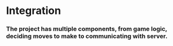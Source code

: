 # Integration
### The project has multiple components, from game logic, deciding moves to make to communicating with server.
